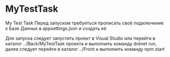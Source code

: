 # MyTestTask
 My Test Task
Перед запуском требуеться прописать своё подключение к Базе Данных в appsettings.json и создать её




Для запуска следует запустить проект в Visual Studio или перейти в каталог ../Back/MyTestTask проекта и выполнить команду dotnet run,
далее следует перейти в каталог ../Front и выполнить команду npm start 

